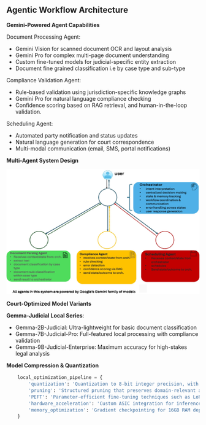 ## Agentic Workflow Architecture
**Gemini-Powered Agent Capabilities**

Document Processing Agent:
- Gemini Vision for scanned document OCR and layout analysis
- Gemini Pro for complex multi-page document understanding
- Custom fine-tuned models for judicial-specific entity extraction
- Document fine grained classification i.e by case type and sub-type

Compliance Validation Agent:
- Rule-based validation using jurisdiction-specific knowledge graphs
- Gemini Pro for natural language compliance checking
- Confidence scoring based on RAG retrieval, and human-in-the-loop validation.

Scheduling Agent:
- Automated party notification and status updates
- Natural language generation for court correspondence
- Multi-modal communication (email, SMS, portal notifications)


**Multi-Agent System Design**

![Agentic Workflow](./agentic.jpg)

**Court-Optimized Model Variants**

**Gemma-Judicial Local Series**:
- Gemma-2B-Judicial: Ultra-lightweight for basic document classification
- Gemma-7B-Judicial-Pro: Full-featured local processing with compliance validation
- Gemma-9B-Judicial-Enterprise: Maximum accuracy for high-stakes legal analysis


**Model Compression & Quantization**

```python
    local_optimization_pipeline = {
        'quantization': 'Quantization to 8-bit integer precision, with minimal impact on task performance.',
        'pruning': 'Structured pruning that preserves domain-relevant attention heads and neuron groups',
        'PEFT': 'Parameter-efficient fine-tuning techniques such as LoRA for efficient legal domain adaptation using low-rank parameter updates',
        'hardware_acceleration': 'Custom ASIC integration for inference',
        'memory_optimization': 'Gradient checkpointing for 16GB RAM deployment'
    }
